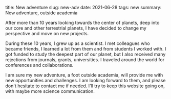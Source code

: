 title: New adventure
slug: new-adv
date: 2021-06-28
tags: new
summary: New adventure, outside academia

After more than 10 years looking towards the center of planets, deep into our core and other terrestrial planets, I have decided to change my perspective and move on new projects. 

During these 10 years, I grew up as a scientist. I met colleagues who became friends, I learned a lot from them and from students I worked with. I got funded to study the deepest part of our planet, but I also received many rejections from journals, grants, universities. I traveled around the world for conferences and collaborations. 

I am sure my new adventure, a foot outside academia, will provide me with new opportunities and challenges. I am looking forward to them, and please don't hesitate to contact me if needed. I'll try to keep this website going on, with maybe more science communication.